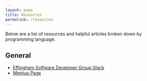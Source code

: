 ```yaml
---
layout: page
title: Resources
permalink: /resources
---
```


Below are a list of resources and helpful articles broken down by programming language.

## General

- [Effingham Software Developer Group Slack](https://effinghamdevelopers.slack.com)
- [Meetup Page](https://www.meetup.com/Effingham-Area-Software-Development-Group/)
